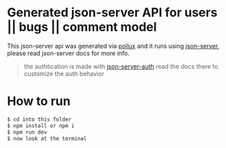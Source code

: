 # Generated json-server API for users || bugs || comment model
This json-server api was generated via [pollux](https://mohammedal-rowad.github.io/pollux/)
and it runs using [json-server](https://github.com/typicode/json-server), please read json-server docs for more info.

> the authtication is made with [json-server-auth](https://www.npmjs.com/package/json-server-auth) read the docs there to customize the auth behavior 



# How to run

```bash
$ cd into this folder
$ npm install or npm i
$ npm run dev
$ now look at the terminal
```
